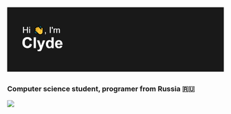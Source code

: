 # ![](https://github.com/Clyde-prog/Clyde-prog/blob/main/hi.png) 
### Computer science student, programer from Russia 🇷🇺
![](https://komarev.com/ghpvc/?username=clyde-prog)
